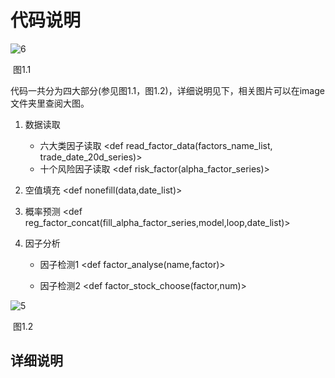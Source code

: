 # 代码说明

![6](C:\Users\yuanruyi\Desktop\Miya—Git\Quantitative-Trading\notebook\6.png)

​												图1.1





代码一共分为四大部分(参见图1.1，图1.2)，详细说明见下，相关图片可以在image文件夹里查阅大图。

1. 数据读取

   - 六大类因子读取  <def read_factor_data(factors_name_list, trade_date_20d_series)>
   - 十个风险因子读取  <def risk_factor(alpha_factor_series)>

2. 空值填充  <def nonefill(data,date_list)>

3. 概率预测  <def reg_factor_concat(fill_alpha_factor_series,model,loop,date_list)>

4. 因子分析

   - 因子检测1  <def factor_analyse(name,factor)>

   - 因子检测2  <def factor_stock_choose(factor,num)>

![5](C:\Users\yuanruyi\Desktop\Miya—Git\Quantitative-Trading\notebook\5.PNG)



​											图1.2



## 详细说明


